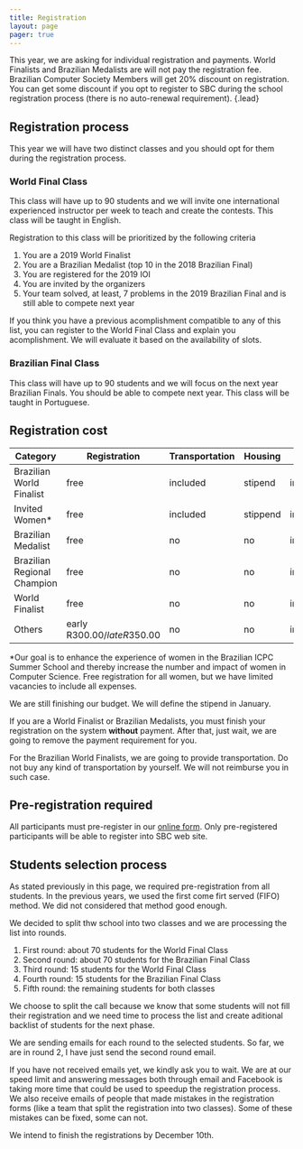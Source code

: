 ```yaml
---
title: Registration
layout: page
pager: true
---
```


This year, we are asking for individual registration and payments. World Finalists and Brazilian Medalists are will not pay the registration fee. Brazilian Computer Society Members will get 20% discount on registration. You can get some discount if you opt to register to SBC during the school registration process (there is no auto-renewal requirement).
{.lead}

## Registration process

This year we will have two distinct classes and you should opt for them during the registration process.

### World Final Class

This class will have up to 90 students and we will invite one international experienced instructor per week to teach and create the contests. This class will be taught in English.

Registration to this class will be prioritized by the following criteria

1. You are a 2019 World Finalist
1. You are a Brazilian Medalist (top 10 in the 2018 Brazilian Final)
1. You are registered for the 2019 IOI
1. You are invited by the organizers
1. Your team solved, at least, 7 problems in the 2019 Brazilian Final and is still able to compete next year

If you think you have a previous acomplishment compatible to any of this list, you can register to the World Final Class and explain you acomplishment. We will evaluate it based on the availability of slots.

### Brazilian Final Class

This class will have up to 90 students and we will focus on the next year Brazilian Finals. You should be able to compete next year. This class will be taught in Portuguese.

## Registration cost

Category | Registration | Transportation | Housing | Lunch | Dinner
---------|--------------|----------------|---------|-------|-------
Brazilian World Finalist | free | included | stipend | included | included
Invited Women* | free | included | stippend | included | included
Brazilian Medalist | free | no | no | included | included
Brazilian Regional Champion | free | no | no | included | included
World Finalist | free | no | no | included | included
Others | early R$300.00 / late R$350.00 | no | no | included | included

\*Our goal is to enhance the experience of women in the Brazilian ICPC Summer School and thereby increase the number and impact of women in Computer Science. Free registration for all women, but we have limited vacancies to include all expenses.

We are still finishing our budget. We will define the stipend in January.

If you are a World Finalist or Brazilian Medalists, you must finish your registration on the system **without** payment. After that, just wait, we are going to remove the payment requirement for you.

For the Brazilian World Finalists, we are going to provide transportation. Do not buy any kind of transportation by yourself. We will not reimburse you in such case.

## Pre-registration required

All participants must pre-register in our [online form](https://docs.google.com/forms/d/e/1FAIpQLSepyemGqKZ27PCtbcRYqkLEBwXnwR943B7i8aEKQ6w9tNzXHQ/viewform?usp=sf_link). Only pre-registered participants will be able to register into SBC web site.

## Students selection process

As stated previously in this page, we required pre-registration from all students. In the previous years, we used the first come firt served (FIFO) method. We did not considered that method good enough.

We decided to split thw school into two classes and we are processing the list into rounds.

1. First round: about 70 students for the World Final Class
2. Second round: about 70 students for the Brazilian Final Class
3. Third round: 15 students for the World Final Class
4. Fourth round: 15 students for the Brazilian Final Class
5. Fifth round: the remaining students for both classes

We choose to split the call because we know that some students will not fill their registration and we need time to process the list and create aditional backlist of students for the next phase.

We are sending emails for each round to the selected students. So far, we are in round 2, I have just send the second round email.

If you have not received emails yet, we kindly ask you to wait. We are at our speed limit and answering messages both through email and Facebook is taking more time that could be used to speedup the registration process. We also receive emails of people that made mistakes in the registration forms (like a team that split the registration into two classes). Some of these mistakes can be fixed, some can not.

We intend to finish the registrations by December 10th.
